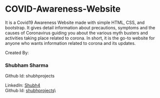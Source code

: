 # COVID-Awareness-Website
It is a Covid19 Awareness Website made with simple HTML, CSS, and bootstrap.
It gives detail information about precautions, symptoms and the causes of Coronavirus guiding you about the various myth busters 
and activities taking place related to corona.
In short, it is the go-to website for anyone who wants information related to corona and its updates.

Created By:

### Shubham Sharma
Github Id: shubhprojects


LinkedIn: [Shubh4](http://www.rishabhrathi.co/)\
Github Id: [shubhprojects](https://www.linkedin.com/in/shubh4)\
